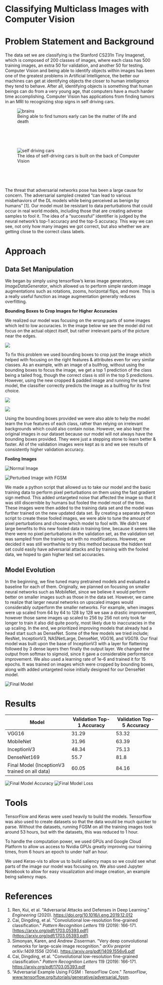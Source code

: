 # Classifying Multiclass Images with Computer Vision

# Problem Statement and Background

The data set we are classifying is the Stanford CS231n Tiny Imagenet, which is composed of 200 classes of images, where each class has 500 training images, an extra 50 for validation, and another 50 for testing. Computer Vision and being able to identify objects within images has been one of the greatest problems in Artificial Intelligence, the better our machines can get at identifying objects the closer to human intelligence they tend to behave. After all, identifying objects is something that human beings can do from a very young age, that computers have a much harder time accomplishing. Computer Vision has applications from finding tumors in an MRI to recognizing stop signs in self driving cars.

<figure>
  <img
  src="imgs/brains.jpeg"
  alt="brains">
  <figcaption>Being able to find tumors early can be the matter of life and death</figcaption>
</figure>

<br>
<br>
<br>


<figure>
  <img
  src="imgs/self_driving.jpeg"
  alt="self driving cars">
  <figcaption>The idea of self-driving cars is built on the back of Computer Vision</figcaption>
</figure>

<br>
<br>
<br>


The threat that adversarial networks pose has been a large cause for concern. The adversarial sampled created “can lead to various misbehaviors of the DL models while being perceived as benign by humans” [1]. Our model must be resistant to data perturbations that could occur in real world models, including those that are creating adverse samples to fool it. The idea of a “successful” identifier is judged by the neural network’s top-1 accuracy and the top-5 accuracy. This way we can see, not only how many images we got correct, but also whether we are getting close to the correct class labels. 

# Approach
## Data Set Manipulation

We began by simply using tensorflow’s keras image generators, *ImageDataGenerator*, which allowed us to perform simple random image augmentations such as rotations, zooms, horizontal flips, and more. This is a really useful function as image augmentation generally reduces overfitting. 

**Bounding Boxes** **to Crop Images for Higher Accuracies**

We realized our model was focusing on the wrong parts of some images which led to low accuracies. In the image below we see the model did not focus on the actual object itself, but rather irrelevant parts of the picture near the edges.

![](imgs/bounding_box.png)


To fix this problem we used bounding boxes to crop just the image which helped with focusing on the right features & attributes even for very similar classes. As an example, with an image of a bullfrog, without using the bounding boxes to focus the image, we get a top 1 prediction of the class being a tailed frog, though the correct class is still in the top 5 predictions. However, using the new cropped & padded image and running the same model, the classifier correctly predicts the image as a bullfrog for its first choice. 


![](imgs/before_crop.png)



![](imgs/after_crop.png)


Using the bounding boxes provided we were also able to help the model learn the true features of each class, rather than relying on irrelevant backgrounds which could also contain noise. However, we also kept the original images in our dataset because our model will not always have the bounding boxes provided. They were just a stepping stone to learn better & faster. All of the validation images were kept as is and we see results of consistently higher validation accuracy.


**Fooling** **Images**



![Normal Image](imgs/before_fgsm.jpeg)




![Perturbed Image with FGSM](imgs/after_fgsm.jpeg)


We made a python script that allowed us to take our model and the basic training data to perform pixel perturbations on them using the fast gradient sign method. This added untargeted noise that affected the image so that it was still discernible by humans but fooled the model most of the time. These images were then added to the training data set and the model was further trained on the new updated data set. By creating a separate python script to create these fooled images, we were able to tune the amount of pixel perturbations and choose which model to fool with. We didn’t see large benefits to this new fooled data in training time, because it seems like there were no pixel perturbations in the validation set, as the validation set was sampled from the training set with no modifications. However, we decided it was still worthwhile to try this method because the hidden test set could easily have adversarial attacks and by training with the fooled data, we hoped to gain higher test set accuracies.


## Model Evolution

In the beginning, we fine tuned many pretrained models and evaluated a baseline for each of them. Originally, we planned on focusing on smaller neural networks such as MobileNet, since we believe it would perform better on smaller images such as those in the data set. However, we came to realize that larger neural networks on upscaled images would considerably outperform the smaller networks. For example, when images were up scaled from 64 by 64 to 128 by 128 we saw a drastic improvement, however those same images up scaled to 256 by 256 not only took far longer to train it also did quite poorly, most likely due to inaccuracies in the up scaling. In the end, we prioritized improving models that already had a head start such as DenseNet. Some of the few models we tried include; ResNet, InceptionV3, NASNetLarge, DenseNet, VGG16, and VGG19. Our final model was built upon the base of InceptionV3 with a layer for flattening followed by 3 dense layers then finally the output layer. We changed the output from softmax to sigmoid, since it gave a considerable performance improvement. We also used a learning rate of 1e-6 and trained it for 15 epochs. It was trained on images which were cropped by bounding boxes, along with added untargeted noise initially designed for our DenseNet model.


![Final Model](imgs/final_model.png)




# Results
| Model                                         | Validation Top-1 Accuracy | Validation Top-5 Accuracy |
| --------------------------------------------- | ------------------------- | ------------------------- |
| VGG16                                         | 31.29                     | 53.32                     |
| MobileNet                                     | 31.96                     | 63.39                     |
| InceptionV3                                   | 48.34                     | 75.13                     |
| DenseNet169                                   | 55.7                      | 81.8                      |
| Final Model (InceptionV3 trained on all data) | 60.05                     | 84.16                     |



![Final Model Accuracy](imgs/acc.jpeg)
![Final Model Loss](imgs/loss.jpeg)

# Tools

TensorFlow and Keras were used heavily to build the models. Tensorflow was also used to create datasets so that the data would be much quicker to parse. Without the datasets, running FGSM on all the training images took around 53 hours, but with the datasets, this was reduced to 1 hour.

To handle the computation power, we used GPUs and Google Cloud Platform to allow us access to Nvidia GPUs greatly improving our training times, from 6 hours an epoch to under half an hour.

We used Keras-vis to allow us to build saliency maps so we could see what parts of the image our model was focusing on. We also used Jupyter Notebook to allow for easy visualization and image creation, an example being saliency maps.

# References
1. Ren, Kui, et al. "Adversarial Attacks and Defenses in Deep Learning." *Engineering* (2020). https://doi.org/10.1016/j.eng.2019.12.012
2. Cai, Dingding, et al. "Convolutional low-resolution fine-grained classification." *Pattern Recognition Letters* 119 (2019): 166-171. [https://arxiv.org/pdf/1703.05393.pdf](https://arxiv.org/pdf/1703.05393.pdf)
3. Simonyan, Karen, and Andrew Zisserman. "Very deep convolutional networks for large-scale image recognition." *arXiv preprint arXiv:1409.1556* (2014). https://arxiv.org/pdf/1409.1556v6.pdf
4. Cai, Dingding, et al. "Convolutional low-resolution fine-grained classification." *Pattern Recognition Letters* 119 (2019): 166-171. https://arxiv.org/pdf/1703.05393.pdf
5. “Adversarial Example Using FGSM  :   TensorFlow Core.” *TensorFlow*, www.tensorflow.org/tutorials/generative/adversarial_fgsm.



